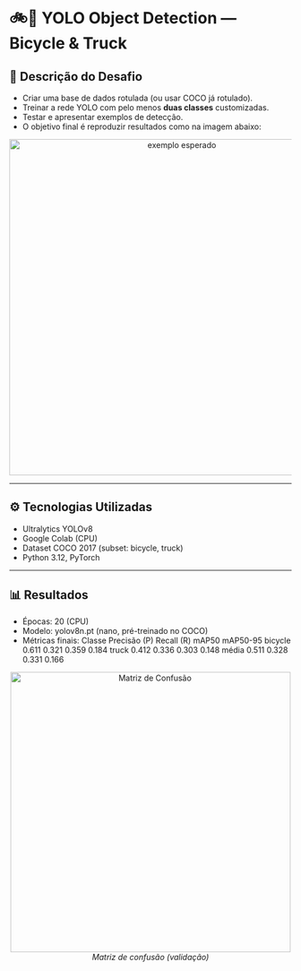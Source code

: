 # 🚲🚚 YOLO Object Detection — Bicycle & Truck

## 📌 Descrição do Desafio

- Criar uma base de dados rotulada (ou usar COCO já rotulado).  
- Treinar a rede YOLO com pelo menos **duas classes** customizadas.  
- Testar e apresentar exemplos de detecção.  
- O objetivo final é reproduzir resultados como na imagem abaixo:

<p align="center">
  <img src="docs/example_target.jpg" alt="exemplo esperado" width="600">
</p>

---

## ⚙️ Tecnologias Utilizadas

- Ultralytics YOLOv8
- Google Colab (CPU)
- Dataset COCO 2017 (subset: bicycle, truck)
- Python 3.12, PyTorch

---

## 📊 Resultados
- Épocas: 20 (CPU)
- Modelo: yolov8n.pt (nano, pré-treinado no COCO)
- Métricas finais:
    Classe	Precisão (P)	Recall (R)	mAP50	mAP50-95
    bicycle	0.611	0.321	0.359	0.184
    truck	0.412	0.336	0.303	0.148
    média	0.511	0.328	0.331	0.166
<p align="center"> <img src="runs/detect/train/confusion_matrix.png" alt="Matriz de Confusão" width="500"><br> <em>Matriz de confusão (validação)</em> </p>
